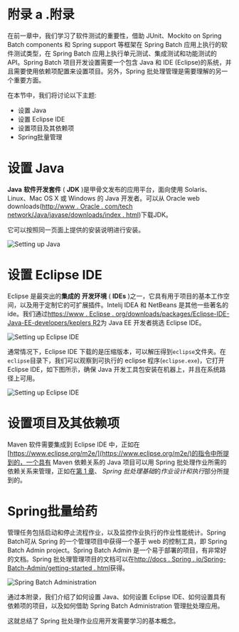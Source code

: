 # 附录 a .附录

在前一章中，我们学习了软件测试的重要性，借助 JUnit、Mockito on Spring Batch components 和 Spring support 等框架在 Spring Batch 应用上执行的软件测试类型，在 Spring Batch 应用上执行单元测试、集成测试和功能测试的 API。Spring Batch 项目开发设置需要一个包含 Java 和 IDE (Eclipse)的系统，并且需要使用依赖项配置来设置项目。另外，Spring 批处理管理是需要理解的另一个重要方面。

在本节中，我们将讨论以下主题:

*   设置 Java
*   设置 Eclipse IDE
*   设置项目及其依赖项
*   Spring批量管理

# 设置 Java

**Java** **软件开发套件** ( **JDK** )是甲骨文发布的应用平台，面向使用 Solaris、Linux、Mac OS X 或 Windows 的 Java 开发者。可以从 Oracle web downloads([http://www . Oracle . com/tech network/Java/javase/downloads/index . html](http://www.oracle.com/technetwork/java/javase/downloads/index.html))下载JDK。

它可以按照同一页面上提供的安装说明进行安装。

![Setting up Java](graphics/3372OS_appendix_01.jpg)

# 设置 Eclipse IDE

Eclipse 是最突出的**集成的** **开发环境** ( **IDEs** )之一，它具有用于项目的基本工作空间，以及用于定制它的可扩展插件。Intelij IDEA 和 NetBeans 是其他一些著名的 ide。我们通过[https://www . Eclipse . org/downloads/packages/Eclipse-IDE-Java-EE-developers/keplers R2](https://www.eclipse.org/downloads/packages/eclipse-ide-java-ee-developers/keplersr2)为 Java EE 开发者挑选 Eclipse IDE。

![Setting up Eclipse IDE](graphics/3372OS_appendix_02.jpg)

通常情况下，Eclipse IDE 下载的是压缩版本，可以解压得到`eclipse`文件夹。在`eclipse`目录下，我们可以观察到可执行的 eclipse 程序(`eclipse.exe`)，它打开 Eclipse IDE，如下图所示，确保 Java 开发工具包安装在机器上，并且在系统路径上可用。

![Setting up Eclipse IDE](graphics/3372OS_appendix_03.jpg)

# 设置项目及其依赖项

Maven 软件需要集成到 Eclipse IDE 中，正如在[https://www.eclipse.org/m2e/](https://www.eclipse.org/m2e/)的指令中所提到的，一个具有 Maven 依赖关系的 Java 项目可以用 Spring 批处理作业所需的依赖关系来管理，正如在[第 1 章](ch01.html "Chapter 1. Spring Batch Fundamentals")、 *Spring 批处理基础*的*作业设计和执行*部分所提到的。

# Spring批量给药

管理任务包括启动和停止流程作业，以及监控作业执行的作业性能统计。Spring Batch可从 Spring 的一个管理项目中获得一个基于 web 的控制工具，即 Spring Batch Admin project。Spring Batch Admin 是一个易于部署的项目，有非常好的文档。Spring 批处理管理项目的文档可以在[http://docs . Spring . io/Spring-Batch-Admin/getting-started . html](http://docs.spring.io/spring-batch-admin/getting-started.html)获得。

![Spring Batch Administration](graphics/3372OS_appendix_04.jpg)

通过本附录，我们介绍了如何设置 Java、如何设置 Eclipse IDE、如何设置具有依赖项的项目，以及如何借助 Spring Batch Administration 管理批处理应用。

这就总结了 Spring 批处理作业应用开发需要学习的基本概念。